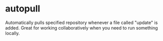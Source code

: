 # autopull
Automatically pulls specified repository whenever a file called "update" is added. Great for working collaboratively when you need to run something locally.
